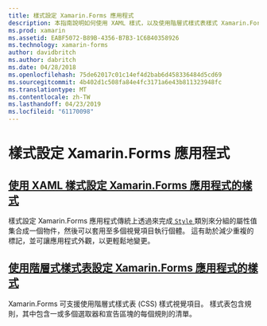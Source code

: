 ```yaml
---
title: 樣式設定 Xamarin.Forms 應用程式
description: 本指南說明如何使用 XAML 樣式，以及使用階層式樣式表樣式 Xamarin.Forms 應用程式。
ms.prod: xamarin
ms.assetid: EABF5072-B89B-4356-B7B3-1C6B40358926
ms.technology: xamarin-forms
author: davidbritch
ms.author: dabritch
ms.date: 04/28/2018
ms.openlocfilehash: 75de62017c01c14ef4d2bab6d458336484d5cd69
ms.sourcegitcommit: 4b402d1c508fa84e4fc3171a6e43b811323948fc
ms.translationtype: MT
ms.contentlocale: zh-TW
ms.lasthandoff: 04/23/2019
ms.locfileid: "61170098"
---
```

# <a name="styling-xamarinforms-apps"></a>樣式設定 Xamarin.Forms 應用程式

## <a name="styling-xamarinforms-apps-using-xaml-stylesxamlindexmd"></a>[使用 XAML 樣式設定 Xamarin.Forms 應用程式的樣式](xaml/index.md)

樣式設定 Xamarin.Forms 應用程式傳統上透過來完成[ `Style` ](xref:Xamarin.Forms.Style)類別來分組的屬性值集合成一個物件，然後可以套用至多個視覺項目執行個體。 這有助於減少重複的標記，並可讓應用程式外觀，以更輕鬆地變更。

## <a name="styling-xamarinforms-apps-using-cascading-style-sheetscssindexmd"></a>[使用階層式樣式表設定 Xamarin.Forms 應用程式的樣式](css/index.md)

Xamarin.Forms 可支援使用階層式樣式表 (CSS) 樣式視覺項目。 樣式表包含規則，其中包含一或多個選取器和宣告區塊的每個規則的清單。
